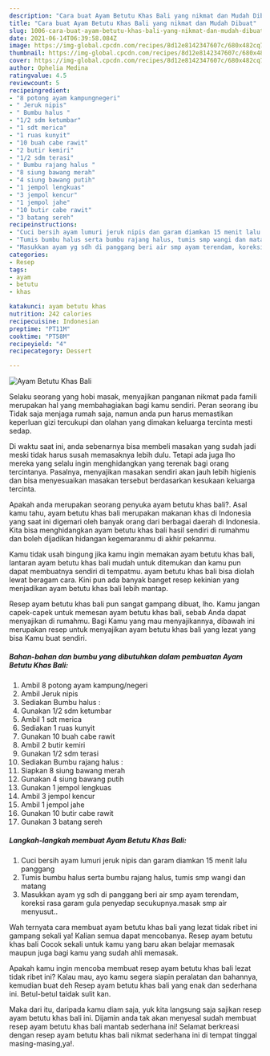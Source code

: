 ```yaml
---
description: "Cara buat Ayam Betutu Khas Bali yang nikmat dan Mudah Dibuat"
title: "Cara buat Ayam Betutu Khas Bali yang nikmat dan Mudah Dibuat"
slug: 1006-cara-buat-ayam-betutu-khas-bali-yang-nikmat-dan-mudah-dibuat
date: 2021-06-14T06:39:58.084Z
image: https://img-global.cpcdn.com/recipes/8d12e8142347607c/680x482cq70/ayam-betutu-khas-bali-foto-resep-utama.jpg
thumbnail: https://img-global.cpcdn.com/recipes/8d12e8142347607c/680x482cq70/ayam-betutu-khas-bali-foto-resep-utama.jpg
cover: https://img-global.cpcdn.com/recipes/8d12e8142347607c/680x482cq70/ayam-betutu-khas-bali-foto-resep-utama.jpg
author: Ophelia Medina
ratingvalue: 4.5
reviewcount: 5
recipeingredient:
- "8 potong ayam kampungnegeri"
- " Jeruk nipis"
- " Bumbu halus "
- "1/2 sdm ketumbar"
- "1 sdt merica"
- "1 ruas kunyit"
- "10 buah cabe rawit"
- "2 butir kemiri"
- "1/2 sdm terasi"
- " Bumbu rajang halus "
- "8 siung bawang merah"
- "4 siung bawang putih"
- "1 jempol lengkuas"
- "3 jempol kencur"
- "1 jempol jahe"
- "10 butir cabe rawit"
- "3 batang sereh"
recipeinstructions:
- "Cuci bersih ayam lumuri jeruk nipis dan garam diamkan 15 menit lalu panggang"
- "Tumis bumbu halus serta bumbu rajang halus, tumis smp wangi dan matang"
- "Masukkan ayam yg sdh di panggang beri air smp ayam terendam, koreksi rasa garam gula penyedap secukupnya.masak smp air menyusut.."
categories:
- Resep
tags:
- ayam
- betutu
- khas

katakunci: ayam betutu khas 
nutrition: 242 calories
recipecuisine: Indonesian
preptime: "PT11M"
cooktime: "PT58M"
recipeyield: "4"
recipecategory: Dessert

---
```



![Ayam Betutu Khas Bali](https://img-global.cpcdn.com/recipes/8d12e8142347607c/680x482cq70/ayam-betutu-khas-bali-foto-resep-utama.jpg)

Selaku seorang yang hobi masak, menyajikan panganan nikmat pada famili merupakan hal yang membahagiakan bagi kamu sendiri. Peran seorang ibu Tidak saja menjaga rumah saja, namun anda pun harus memastikan keperluan gizi tercukupi dan olahan yang dimakan keluarga tercinta mesti sedap.

Di waktu  saat ini, anda sebenarnya bisa membeli masakan yang sudah jadi meski tidak harus susah memasaknya lebih dulu. Tetapi ada juga lho mereka yang selalu ingin menghidangkan yang terenak bagi orang tercintanya. Pasalnya, menyajikan masakan sendiri akan jauh lebih higienis dan bisa menyesuaikan masakan tersebut berdasarkan kesukaan keluarga tercinta. 



Apakah anda merupakan seorang penyuka ayam betutu khas bali?. Asal kamu tahu, ayam betutu khas bali merupakan makanan khas di Indonesia yang saat ini digemari oleh banyak orang dari berbagai daerah di Indonesia. Kita bisa menghidangkan ayam betutu khas bali hasil sendiri di rumahmu dan boleh dijadikan hidangan kegemaranmu di akhir pekanmu.

Kamu tidak usah bingung jika kamu ingin memakan ayam betutu khas bali, lantaran ayam betutu khas bali mudah untuk ditemukan dan kamu pun dapat membuatnya sendiri di tempatmu. ayam betutu khas bali bisa diolah lewat beragam cara. Kini pun ada banyak banget resep kekinian yang menjadikan ayam betutu khas bali lebih mantap.

Resep ayam betutu khas bali pun sangat gampang dibuat, lho. Kamu jangan capek-capek untuk memesan ayam betutu khas bali, sebab Anda dapat menyajikan di rumahmu. Bagi Kamu yang mau menyajikannya, dibawah ini merupakan resep untuk menyajikan ayam betutu khas bali yang lezat yang bisa Kamu buat sendiri.

<!--inarticleads1-->

##### Bahan-bahan dan bumbu yang dibutuhkan dalam pembuatan Ayam Betutu Khas Bali:

1. Ambil 8 potong ayam kampung/negeri
1. Ambil  Jeruk nipis
1. Sediakan  Bumbu halus :
1. Gunakan 1/2 sdm ketumbar
1. Ambil 1 sdt merica
1. Sediakan 1 ruas kunyit
1. Gunakan 10 buah cabe rawit
1. Ambil 2 butir kemiri
1. Gunakan 1/2 sdm terasi
1. Sediakan  Bumbu rajang halus :
1. Siapkan 8 siung bawang merah
1. Gunakan 4 siung bawang putih
1. Gunakan 1 jempol lengkuas
1. Ambil 3 jempol kencur
1. Ambil 1 jempol jahe
1. Gunakan 10 butir cabe rawit
1. Gunakan 3 batang sereh




<!--inarticleads2-->

##### Langkah-langkah membuat Ayam Betutu Khas Bali:

1. Cuci bersih ayam lumuri jeruk nipis dan garam diamkan 15 menit lalu panggang
1. Tumis bumbu halus serta bumbu rajang halus, tumis smp wangi dan matang
1. Masukkan ayam yg sdh di panggang beri air smp ayam terendam, koreksi rasa garam gula penyedap secukupnya.masak smp air menyusut..




Wah ternyata cara membuat ayam betutu khas bali yang lezat tidak ribet ini gampang sekali ya! Kalian semua dapat mencobanya. Resep ayam betutu khas bali Cocok sekali untuk kamu yang baru akan belajar memasak maupun juga bagi kamu yang sudah ahli memasak.

Apakah kamu ingin mencoba membuat resep ayam betutu khas bali lezat tidak ribet ini? Kalau mau, ayo kamu segera siapin peralatan dan bahannya, kemudian buat deh Resep ayam betutu khas bali yang enak dan sederhana ini. Betul-betul taidak sulit kan. 

Maka dari itu, daripada kamu diam saja, yuk kita langsung saja sajikan resep ayam betutu khas bali ini. Dijamin anda tak akan menyesal sudah membuat resep ayam betutu khas bali mantab sederhana ini! Selamat berkreasi dengan resep ayam betutu khas bali nikmat sederhana ini di tempat tinggal masing-masing,ya!.


